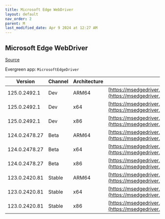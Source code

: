 ```yaml
---
title: Microsoft Edge WebDriver
layout: default
nav_order: 2
parent: M
last_modified_date: Apr 9 2024 at 12:27 AM
---
```


## Microsoft Edge WebDriver

[Source](https://www.microsoft.com/edge)

Evergreen app: `MicrosoftEdgeDriver`

| Version       | Channel | Architecture | URI                                                                                                                                            |
| ------------- | ------- | ------------ | ---------------------------------------------------------------------------------------------------------------------------------------------- |
| 125.0.2492.1  | Dev     | ARM64        | [https://msedgedriver.azureedge.net/125.0.2492.1/edgedriver_arm64.zip](https://msedgedriver.azureedge.net/125.0.2492.1/edgedriver_arm64.zip)   |
| 125.0.2492.1  | Dev     | x64          | [https://msedgedriver.azureedge.net/125.0.2492.1/edgedriver_win64.zip](https://msedgedriver.azureedge.net/125.0.2492.1/edgedriver_win64.zip)   |
| 125.0.2492.1  | Dev     | x86          | [https://msedgedriver.azureedge.net/125.0.2492.1/edgedriver_win32.zip](https://msedgedriver.azureedge.net/125.0.2492.1/edgedriver_win32.zip)   |
| 124.0.2478.27 | Beta    | ARM64        | [https://msedgedriver.azureedge.net/124.0.2478.27/edgedriver_arm64.zip](https://msedgedriver.azureedge.net/124.0.2478.27/edgedriver_arm64.zip) |
| 124.0.2478.27 | Beta    | x64          | [https://msedgedriver.azureedge.net/124.0.2478.27/edgedriver_win64.zip](https://msedgedriver.azureedge.net/124.0.2478.27/edgedriver_win64.zip) |
| 124.0.2478.27 | Beta    | x86          | [https://msedgedriver.azureedge.net/124.0.2478.27/edgedriver_win32.zip](https://msedgedriver.azureedge.net/124.0.2478.27/edgedriver_win32.zip) |
| 123.0.2420.81 | Stable  | ARM64        | [https://msedgedriver.azureedge.net/123.0.2420.81/edgedriver_arm64.zip](https://msedgedriver.azureedge.net/123.0.2420.81/edgedriver_arm64.zip) |
| 123.0.2420.81 | Stable  | x64          | [https://msedgedriver.azureedge.net/123.0.2420.81/edgedriver_win64.zip](https://msedgedriver.azureedge.net/123.0.2420.81/edgedriver_win64.zip) |
| 123.0.2420.81 | Stable  | x86          | [https://msedgedriver.azureedge.net/123.0.2420.81/edgedriver_win32.zip](https://msedgedriver.azureedge.net/123.0.2420.81/edgedriver_win32.zip) |

